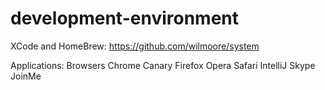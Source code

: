 development-environment
=======================

XCode and HomeBrew:
https://github.com/wilmoore/system

Applications:
Browsers
Chrome
Canary
Firefox
Opera
Safari
IntelliJ
Skype
JoinMe

